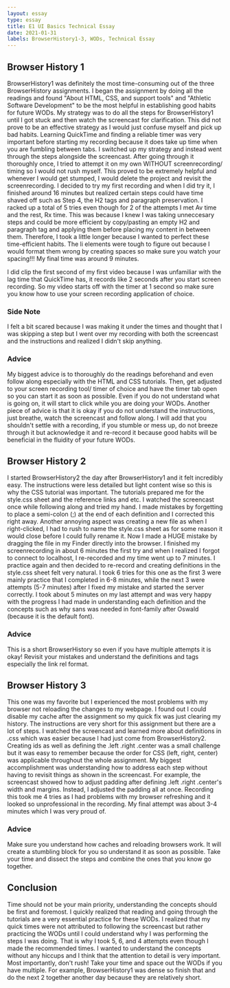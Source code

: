 ```yaml
---
layout: essay
type: essay
title: E1 UI Basics Technical Essay
date: 2021-01-31
labels: BrowserHistory1-3, WODs, Technical Essay
---
```


## Browser History 1
BrowserHistory1 was definitely the most time-consuming out of the three BrowserHistory assignments. I began the assignment by doing all the readings and found "About HTML, CSS, and support tools" and "Athletic Software Development" to be the most helpful in establishing good habits for future WODs. My strategy was to do all the steps for BrowserHistory1 until I got stuck and then watch the screencast for clarification. This did not prove to be an effective strategy as I would just confuse myself and pick up bad habits. Learning QuickTime and finding a reliable timer was very important before starting my recording because it does take up time when you are fumbling between tabs. 
I switched up my strategy and instead went through the steps alongside the screencast. After going through it thoroughly once, I tried to attempt it on my own WITHOUT screenrecording/ timing so I would not rush myself. This proved to be extremely helpful and whenever I would get stumped, I would delete the project and revisit the screenrecording. I decided to try my first recording and when I did try it, I finished around 16 minutes but realized certain steps could have time shaved off such as Step 4, the H2 tags and paragraph preservation. I racked up a total of 5 tries even though for 2 of the attempts I met Av time and the rest, Rx time. This was because I knew I was taking unneccesary steps and could be more efficient by copy/pasting an empty H2 and paragraph tag and applying them before placing my content in between them. Therefore, I took a little longer because I wanted to perfect these time-efficient habits. The li elements were tough to figure out because I would format them wrong by creating spaces so make sure you watch your spacing!!! My final time was around 9 minutes. 

I did clip the first second of my first video because I was unfamiliar with the lag time that QuickTime has, it records like 2 seconds after you start screen recording. So my video starts off with the timer at 1 second so make sure you know how to use your screen recording application of choice.

### Side Note
I felt a bit scared because I was making it under the times and thought that I was skipping a step but I went over my recording with both the screencast and the instructions and realized I didn't skip anything. 

### Advice 
My biggest advice is to thoroughly do the readings beforehand and even follow along especially with the HTML and CSS tutorials. Then, get adjusted to your screen recording tool/ timer of choice and have the timer tab open so you can start it as soon as possible. Even if you do not understand what is going on, it will start to click while you are doing your WODs. Another piece of advice is that it is okay if you do not understand the instructions, just breathe, watch the screencast and follow along. I will add that you shouldn't settle with a recording, if you stumble or mess up, do not breeze through it but acknowledge it and re-record it because good habits will be beneficial in the fluidity of your future WODs. 

## Browser History 2
I started BrowserHistory2 the day after BrowserHistory1 and it felt incredibly easy. The instructions were less detailed but light content wise so this is why the CSS tutorial was important. The tutorials prepared me for the style.css sheet and the reference links and etc. I watched the screencast once while following along and tried my hand. I made mistakes by forgetting to place a semi-colon (;) at the end of each definition and I corrected this right away. Another annoying aspect was creating a new file as when I right-clicked, I had to rush to name the style.css sheet as for some reason it would close before I could fully rename it. 
Now I made a HUGE mistake by dragging the file in my Finder directly into the browser. I finished my screenrecording in about 6 minutes the first try and when I realized I forgot to connect to localhost, I re-recorded and my time went up to 7 minutes. I practice again and then decided to re-record and creating definitions in the style.css sheet felt very natural. I took 6 tries for this one as the first 3 were mainly practice that I completed in 6-8 minutes, while the next 3 were attempts (5-7 minutes) after I fixed my mistake and started the server correctly. I took about 5 minutes on my last attempt and was very happy with the progress I had made in understanding each definition and the concepts such as why sans was needed in font-family after Oswald (because it is the default font). 

### Advice
This is a short BrowserHistory so even if you have multiple attempts it is okay! Revisit your mistakes and understand the definitions and tags especially the link rel format. 

## Browser History 3
This one was my favorite but I experienced the most problems with my browser not reloading the changes to my webpage. I found out I could disable my cache after the assignment so my quick fix was just clearing my history. The instructions are very short for this assignment but there are a lot of steps. I watched the screencast and learned more about definitions in .css which was easier because I had just come from BrowserHistory2. Creating ids as well as defining the .left .right .center was a small challenge but it was easy to remember because the order for CSS (left, right, center) was applicable throughout the whole assignment. My biggest accomplishment was understanding how to address each step without having to revisit things as shown in the screencast. For example, the screencast showed how to adjust padding after defining .left .right .center's width and margins. Instead, I adjusted the padding all at once. Recording this took me 4 tries as I had problems with my browser refreshing and it looked so unprofessional in the recording. My final attempt was about 3-4 minutes which I was very proud of. 

### Advice
Make sure you understand how caches and reloading browsers work. It will create a stumbling block for you so understand it as soon as possible. Take your time and dissect the steps and combine the ones that you know go together. 

## Conclusion
Time should not be your main priority, understanding the concepts should be first and foremost. I quickly realized that reading and going through the tutorials are a very essential practice for these WODs. I realized that my quick times were not attributed to following the screencast but rather practicing the WODs until I could understand why I was performing the steps I was doing. That is why I took 5, 6, and 4 attempts even though I made the recommended times. I wanted to understand the concepts without any hiccups and I think that the attention to detail is very important. Most importantly, don't rush! Take your time and space out the WODs if you have multiple. For example, BrowserHistory1 was dense so finish that and do the next 2 together another day because they are relatively short. 
